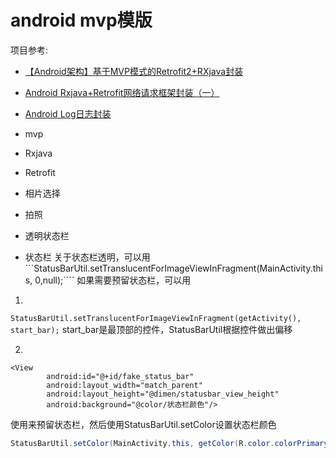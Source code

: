 # android mvp模版
项目参考:
- [【Android架构】基于MVP模式的Retrofit2+RXjava封装](https://yq.aliyun.com/articles/620836)
- [Android Rxjava+Retrofit网络请求框架封装（一）](https://blog.csdn.net/cs_lwb/article/details/82016997)
- [Android Log日志封装](https://blog.csdn.net/cs_lwb/article/details/82823536)

- mvp
- Rxjava
- Retrofit
- 相片选择
- 拍照
- 透明状态栏


- 状态栏
关于状态栏透明，可以用```StatusBarUtil.setTranslucentForImageViewInFragment(MainActivity.this, 0,null);````
如果需要预留状态栏，可以用
1.
```StatusBarUtil.setTranslucentForImageViewInFragment(getActivity(), start_bar);```
start_bar是最顶部的控件，StatusBarUtil根据控件做出偏移

2.
```
<View
        android:id="@+id/fake_status_bar"
        android:layout_width="match_parent"
        android:layout_height="@dimen/statusbar_view_height"
        android:background="@color/状态栏颜色"/>
```
使用<View/>来预留状态栏，然后使用StatusBarUtil.setColor设置状态栏颜色
```java
StatusBarUtil.setColor(MainActivity.this, getColor(R.color.colorPrimary), 0);
```